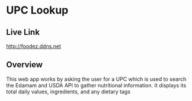 # UPC Lookup

## Live Link
http://foodez.ddns.net

## Overview

This web app works by asking the user for a UPC which is used to search the Edamam and USDA API to gather nutritional information. It displays its total daily values, ingredients, and any dietary tags
